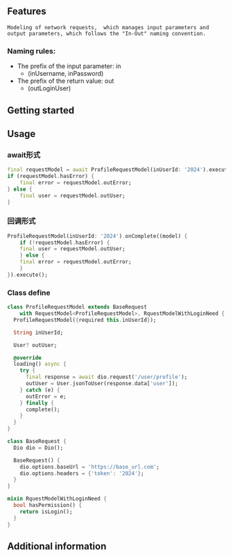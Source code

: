 ## Features
`Modeling of network requests,  which manages input parameters and output parameters, which follows the "In-Out" naming convention.`

### Naming rules:
- The prefix of the input parameter: in
    - (inUsername, inPassword)
- The prefix of the return value: out
    - (outLoginUser)

## Getting started


## Usage
### await形式
```dart
final requestModel = await ProfileRequestModel(inUserId: '2024').execute();
if (requestModel.hasError) {
    final error = requestModel.outError;
} else {
    final user = requestModel.outUser;
}
```
### 回调形式
```dart
ProfileRequestModel(inUserId: '2024').onComplete((model) {
    if (!requestModel.hasError) {
    final user = requestModel.outUser;
    } else {
    final error = requestModel.outError;
    }
}).execute();
```
### Class define
```dart
class ProfileRequestModel extends BaseRequest
    with RequestModel<ProfileRequestModel>, RquestModelWithLoginNeed {
  ProfileRequestModel({required this.inUserId});

  String inUserId;

  User? outUser;

  @override
  loading() async {
    try {
      final response = await dio.request('/user/profile');
      outUser = User.jsonToUser(response.data['user']);
    } catch (e) {
      outError = e;
    } finally {
      complete();
    }
  }
}

class BaseRequest {
  Dio dio = Dio();

  BaseRequest() {
    dio.options.baseUrl = 'https://base_url.com';
    dio.options.headers = {'token': '2024'};
  }
}

mixin RquestModelWithLoginNeed {
  bool hasPermission() {
    return isLogin();
  }
}
```

## Additional information

